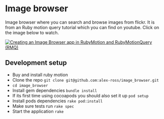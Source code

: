Image browser
===================

Image browser where you can search and browse images from flickr. It is from an
Ruby motion query tutorial which you can find on youtube. Click on the image
below to watch.

[![Creating an Image Browser app in RubyMotion and RubyMotionQuery (RMQ)](http://img.youtube.com/vi/4eCNaxqNhKA/0.jpg)](http://youtu.be/4eCNaxqNhKA)

## Development setup

* Buy and install ruby motion
* Clone the repo `git clone git@github.com:alex-ross/image_browser.git`
* `cd image_browser`
* Install gem dependencies `bundle install`
* If its first time using cocoapods you should also set it up `pod setup`
* Install pods dependencies `rake pod:install`
* Make sure tests run `rake spec`
* Start the application `rake`
